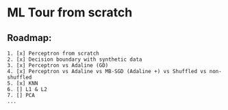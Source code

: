 # ML Tour from scratch

## Roadmap:
    1. [x] Perceptron from scratch
    2. [x] Decision boundary with synthetic data
    3. [x] Perceptron vs Adaline (GD)
    4. [x] Perceptron vs Adaline vs MB-SGD (Adaline +) vs Shuffled vs non-shuffled
    5. [x] KNN
    6. [] L1 & L2
    7. [] PCA
    ...
